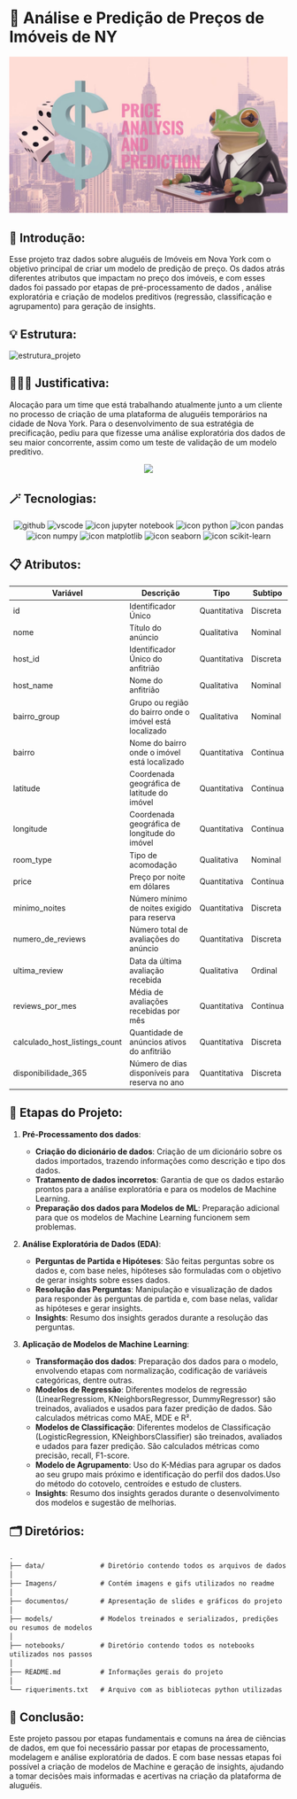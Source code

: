 # 🌃 Análise e Predição de Preços de Imóveis de NY 

![banner](Imagens/Banner.jpeg)

## 👀 Introdução: 

Esse projeto traz dados sobre aluguéis de Imóveis em Nova York com o objetivo principal de criar um modelo de predição de preço. Os dados atrás diferentes atributos que impactam no preço dos imóveis, e com esses dados foi passado por etapas de pré-processamento de dados , análise exploratória e criação de modelos preditivos (regressão, classificação e agrupamento) para geração de insights.

## 💡 Estrutura:

![estrutura_projeto](Imagens/Estrutura_projeto_price.gif)


## 🕵🏾‍♂️ Justificativa:

Alocação para um time que está trabalhando atualmente junto a um cliente no processo de criação de uma plataforma de aluguéis temporários na cidade de Nova York. Para o desenvolvimento de sua estratégia de precificação, pediu para que fizesse uma análise exploratória dos dados de seu maior concorrente, assim como um teste de validação de um modelo preditivo.

<p align="center">
    <img src = "https://media1.giphy.com/media/v1.Y2lkPTc5MGI3NjExZXYxcmxpMjQxbzVuZ3psbGNxNWN5anBjNTR5aDFma3F0dWpvMnhxbyZlcD12MV9pbnRlcm5hbF9naWZfYnlfaWQmY3Q9Zw/sdT5XG0EAqUuGi0UJZ/giphy.gif" />
</p>

## 🪄 Tecnologias:

<div align="center" style="display: inline_block">
<img align="center" alt="github" src="https://img.shields.io/badge/GitHub-181717?style=for-the-badge&logo=github&logoColor=white" />
<img align="center" alt="vscode" src="https://img.shields.io/badge/Visual_Studio_Code-0078D4?style=for-the-badge&logo=visual%20studio%20code&logoColor=white" /> 
<img align="center" src="https://img.shields.io/badge/Jupyter_Notebook-F37626?style=for-the-badge&logo=jupyter&logoColor=white" alt="icon jupyter notebook">
<img align="center" src="https://img.shields.io/badge/Python-133DAB?style=for-the-badge&logo=python&logoColor=y1CC0C0" alt="icon python" >
<img align="center" src="https://img.shields.io/badge/Pandas-150458?style=for-the-badge&logo=pandas&logoColor=white" alt="icon pandas">
<img align="center" src="https://img.shields.io/badge/NumPy-013243?style=for-the-badge&logo=numpy&logoColor=white" alt="icon numpy">
<img align="center" src="https://img.shields.io/badge/Matplotlib-0B2C4A?style=for-the-badge&logo=python&logoColor=white" alt="icon matplotlib">
<img align="center" src="https://img.shields.io/badge/Seaborn-4C4C4C?style=for-the-badge&logo=python&logoColor=white" alt="icon seaborn">
<img align="center" src="https://img.shields.io/badge/Scikit--learn-F7931E?style=for-the-badge&logo=scikit-learn&logoColor=white" alt="icon scikit-learn">
    
</div>

## 📋 Atributos: 

| **Variável**                  | **Descrição**                                             | **Tipo**         | **Subtipo**       |
|-------------------------------|-----------------------------------------------------------|------------------|-------------------|
| id                            | Identificador Único                                       | Quantitativa     | Discreta          |
| nome                          | Título do anúncio                                         | Qualitativa      | Nominal           |
| host_id                       | Identificador Único do anfitrião                          | Quantitativa     | Discreta          |
| host_name                     | Nome do anfitrião                                         | Qualitativa      | Nominal           |
| bairro_group                  | Grupo ou região do bairro onde o imóvel está localizado   | Qualitativa      | Nominal           |
| bairro                        | Nome do bairro onde o imóvel está localizado              | Quantitativa     | Contínua          |
| latitude                      | Coordenada geográfica de latitude do imóvel                | Quantitativa     | Contínua          |
| longitude                     | Coordenada geográfica de longitude do imóvel               | Quantitativa     | Contínua          |
| room_type                     | Tipo de acomodação                                        | Qualitativa      | Nominal           |
| price                         | Preço por noite em dólares                                | Quantitativa     | Contínua          |
| minimo_noites                 | Número mínimo de noites exigido para reserva              | Quantitativa     | Discreta          |
| numero_de_reviews             | Número total de avaliações do anúncio                     | Quantitativa     | Discreta          |
| ultima_review                 | Data da última avaliação recebida                         | Qualitativa      | Ordinal           |
| reviews_por_mes               | Média de avaliações recebidas por mês                     | Quantitativa     | Contínua          |
| calculado_host_listings_count | Quantidade de anúncios ativos do anfitrião                | Quantitativa     | Discreta          |
| disponibilidade_365           | Número de dias disponíveis para reserva no ano           | Quantitativa     | Discreta          |

## 🚧 Etapas do Projeto:

1. **Pré-Processamento dos dados**:
    * **Criação do dicionário de dados**: Criação de um dicionário sobre os dados importados, trazendo informações como descrição e tipo dos dados.
    * **Tratamento de dados incorretos**: Garantia de que os dados estarão prontos para a análise exploratória e para os modelos de Machine Learning.
    * **Preparação dos dados para Modelos de ML**: Preparação adicional para que os modelos de Machine Learning funcionem sem problemas.

2. **Análise Exploratória de Dados (EDA)**:

    * **Perguntas de Partida e Hipóteses**: São feitas perguntas sobre os dados e, com base neles, hipóteses são formuladas com o objetivo de gerar insights sobre esses dados.
    * **Resolução das Perguntas**: Manipulação e visualização de dados para responder às perguntas de partida e, com base nelas, validar as hipóteses e gerar insights.
    * **Insights**: Resumo dos insights gerados durante a resolução das perguntas.

3. **Aplicação de Modelos de Machine Learning**:

    * **Transformação dos dados**: Preparação dos dados para o modelo, envolvendo etapas com normalização, codificação de variáveis categóricas, dentre outras.
    * **Modelos de Regressão**: Diferentes modelos de regressão (LinearRegressiom, KNeighborsRegressor, DummyRegressor) são treinados, avaliados e usados para fazer predição de dados. São calculados métricas como MAE, MDE e R².
    * **Modelos de Classificação**: Diferentes modelos de Classificação (LogisticRegression, KNeighborsClassifier) são treinados, avaliados e udados para fazer predição. São calculados métricas como precisão, recall, F1-score.
    * **Modelo de Agrupamento**: Uso do K-Médias para agrupar os dados ao seu grupo mais próximo e identificação do perfil dos dados.Uso do método do cotovelo, centroídes e estudo de clusters.
    * **Insights**: Resumo dos insights gerados durante o desenvolvimento dos modelos e sugestão de melhorias.

## 🗂️ Diretórios:

```
.
├── data/              # Diretório contendo todos os arquivos de dados
│
├── Imagens/           # Contém imagens e gifs utilizados no readme
│
├── documentos/        # Apresentação de slides e gráficos do projeto
│
├── models/            # Modelos treinados e serializados, predições ou resumos de modelos
│
├── notebooks/         # Diretório contendo todos os notebooks utilizados nos passos
│
├── README.md          # Informações gerais do projeto
│
└── riqueriments.txt   # Arquivo com as bibliotecas python utilizadas

```

## 🛑 Conclusão:

Este projeto passou por etapas fundamentais e comuns na área de ciências de dados, em que foi necessário passar por etapas de processamento, modelagem e análise exploratória de dados. E com base nessas etapas foi possível a criação de modelos de Machine e geração de insights, ajudando a tomar decisões mais informadas e acertivas na criação da plataforma de aluguéis.
